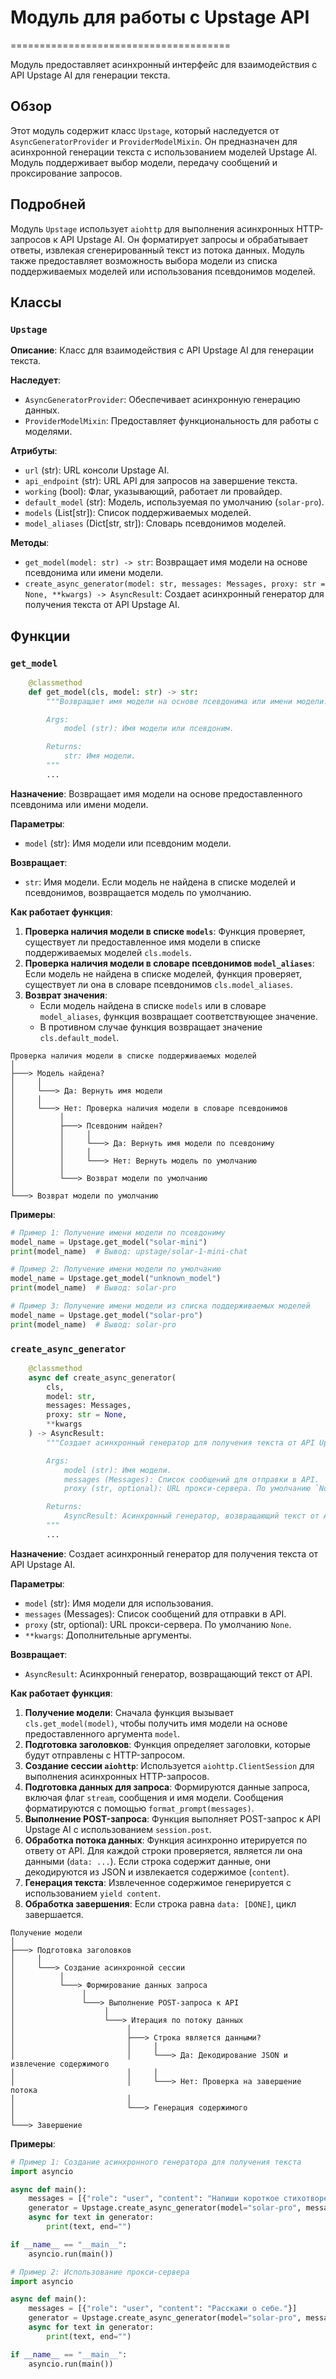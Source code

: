 # Модуль для работы с Upstage API
======================================

Модуль предоставляет асинхронный интерфейс для взаимодействия с API Upstage AI для генерации текста.

## Обзор

Этот модуль содержит класс `Upstage`, который наследуется от `AsyncGeneratorProvider` и `ProviderModelMixin`. Он предназначен для асинхронной генерации текста с использованием моделей Upstage AI. Модуль поддерживает выбор модели, передачу сообщений и проксирование запросов.

## Подробней

Модуль `Upstage` использует `aiohttp` для выполнения асинхронных HTTP-запросов к API Upstage AI. Он форматирует запросы и обрабатывает ответы, извлекая сгенерированный текст из потока данных. Модуль также предоставляет возможность выбора модели из списка поддерживаемых моделей или использования псевдонимов моделей.

## Классы

### `Upstage`

**Описание**: Класс для взаимодействия с API Upstage AI для генерации текста.

**Наследует**:
- `AsyncGeneratorProvider`: Обеспечивает асинхронную генерацию данных.
- `ProviderModelMixin`: Предоставляет функциональность для работы с моделями.

**Атрибуты**:
- `url` (str): URL консоли Upstage AI.
- `api_endpoint` (str): URL API для запросов на завершение текста.
- `working` (bool): Флаг, указывающий, работает ли провайдер.
- `default_model` (str): Модель, используемая по умолчанию (`solar-pro`).
- `models` (List[str]): Список поддерживаемых моделей.
- `model_aliases` (Dict[str, str]): Словарь псевдонимов моделей.

**Методы**:
- `get_model(model: str) -> str`: Возвращает имя модели на основе псевдонима или имени модели.
- `create_async_generator(model: str, messages: Messages, proxy: str = None, **kwargs) -> AsyncResult`: Создает асинхронный генератор для получения текста от API Upstage AI.

## Функции

### `get_model`

```python
    @classmethod
    def get_model(cls, model: str) -> str:
        """Возвращает имя модели на основе псевдонима или имени модели.

        Args:
            model (str): Имя модели или псевдоним.

        Returns:
            str: Имя модели.
        """
        ...
```

**Назначение**: Возвращает имя модели на основе предоставленного псевдонима или имени модели.

**Параметры**:
- `model` (str): Имя модели или псевдоним модели.

**Возвращает**:
- `str`: Имя модели. Если модель не найдена в списке моделей и псевдонимов, возвращается модель по умолчанию.

**Как работает функция**:
1. **Проверка наличия модели в списке `models`**: Функция проверяет, существует ли предоставленное имя модели в списке поддерживаемых моделей `cls.models`.
2. **Проверка наличия модели в словаре псевдонимов `model_aliases`**: Если модель не найдена в списке моделей, функция проверяет, существует ли она в словаре псевдонимов `cls.model_aliases`.
3. **Возврат значения**:
   - Если модель найдена в списке `models` или в словаре `model_aliases`, функция возвращает соответствующее значение.
   - В противном случае функция возвращает значение `cls.default_model`.

```
Проверка наличия модели в списке поддерживаемых моделей
│
├───> Модель найдена?
│     │
│     └───> Да: Вернуть имя модели
│     │
│     └───> Нет: Проверка наличия модели в словаре псевдонимов
│          │
│          ├───> Псевдоним найден?
│          │     │
│          │     └───> Да: Вернуть имя модели по псевдониму
│          │     │
│          │     └───> Нет: Вернуть модель по умолчанию
│          │
│          └───> Возврат модели по умолчанию
│
└───> Возврат модели по умолчанию
```

**Примеры**:

```python
# Пример 1: Получение имени модели по псевдониму
model_name = Upstage.get_model("solar-mini")
print(model_name)  # Вывод: upstage/solar-1-mini-chat

# Пример 2: Получение имени модели по умолчанию
model_name = Upstage.get_model("unknown_model")
print(model_name)  # Вывод: solar-pro

# Пример 3: Получение имени модели из списка поддерживаемых моделей
model_name = Upstage.get_model("solar-pro")
print(model_name)  # Вывод: solar-pro
```

### `create_async_generator`

```python
    @classmethod
    async def create_async_generator(
        cls,
        model: str,
        messages: Messages,
        proxy: str = None,
        **kwargs
    ) -> AsyncResult:
        """Создает асинхронный генератор для получения текста от API Upstage AI.

        Args:
            model (str): Имя модели.
            messages (Messages): Список сообщений для отправки в API.
            proxy (str, optional): URL прокси-сервера. По умолчанию `None`.

        Returns:
            AsyncResult: Асинхронный генератор, возвращающий текст от API.
        """
        ...
```

**Назначение**: Создает асинхронный генератор для получения текста от API Upstage AI.

**Параметры**:
- `model` (str): Имя модели для использования.
- `messages` (Messages): Список сообщений для отправки в API.
- `proxy` (str, optional): URL прокси-сервера. По умолчанию `None`.
- `**kwargs`: Дополнительные аргументы.

**Возвращает**:
- `AsyncResult`: Асинхронный генератор, возвращающий текст от API.

**Как работает функция**:

1. **Получение модели**: Сначала функция вызывает `cls.get_model(model)`, чтобы получить имя модели на основе предоставленного аргумента `model`.
2. **Подготовка заголовков**: Функция определяет заголовки, которые будут отправлены с HTTP-запросом.
3. **Создание сессии `aiohttp`**: Используется `aiohttp.ClientSession` для выполнения асинхронных HTTP-запросов.
4. **Подготовка данных для запроса**: Формируются данные запроса, включая флаг `stream`, сообщения и имя модели. Сообщения форматируются с помощью `format_prompt(messages)`.
5. **Выполнение POST-запроса**: Функция выполняет POST-запрос к API Upstage AI с использованием `session.post`.
6. **Обработка потока данных**: Функция асинхронно итерируется по ответу от API. Для каждой строки проверяется, является ли она данными (`data: ...`). Если строка содержит данные, они декодируются из JSON и извлекается содержимое (`content`).
7. **Генерация текста**: Извлеченное содержимое генерируется с использованием `yield content`.
8. **Обработка завершения**: Если строка равна `data: [DONE]`, цикл завершается.

```
Получение модели
│
├───> Подготовка заголовков
│     │
│     └───> Создание асинхронной сессии
│          │
│          └───> Формирование данных запроса
│               │
│               └───> Выполнение POST-запроса к API
│                    │
│                    └───> Итерация по потоку данных
│                         │
│                         ├───> Строка является данными?
│                         │     │
│                         │     └───> Да: Декодирование JSON и извлечение содержимого
│                         │     │
│                         │     └───> Нет: Проверка на завершение потока
│                         │
│                         └───> Генерация содержимого
│
└───> Завершение
```

**Примеры**:

```python
# Пример 1: Создание асинхронного генератора для получения текста
import asyncio

async def main():
    messages = [{"role": "user", "content": "Напиши короткое стихотворение о космосе."}]
    generator = Upstage.create_async_generator(model="solar-pro", messages=messages)
    async for text in generator:
        print(text, end="")

if __name__ == "__main__":
    asyncio.run(main())

# Пример 2: Использование прокси-сервера
import asyncio

async def main():
    messages = [{"role": "user", "content": "Расскажи о себе."}]
    generator = Upstage.create_async_generator(model="solar-pro", messages=messages, proxy="http://your_proxy:8080")
    async for text in generator:
        print(text, end="")

if __name__ == "__main__":
    asyncio.run(main())